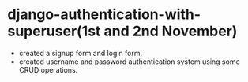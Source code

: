 # django-authentication-with-superuser(1st and 2nd November)

- created a signup form and login form.
- created username and password authentication system using some CRUD operations.
